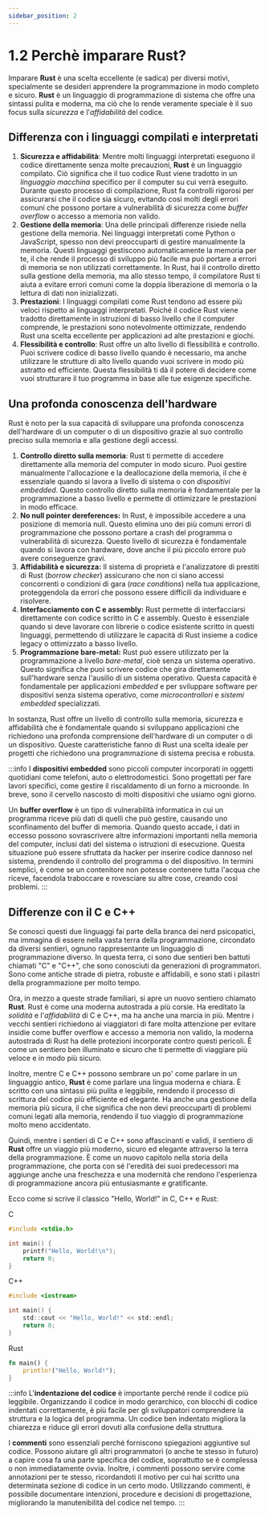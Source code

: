 ```yaml
---
sidebar_position: 2
---
```


# 1.2 Perchè imparare Rust?
Imparare **Rust** è una scelta eccellente (e sadica) per diversi motivi, specialmente se desideri apprendere la programmazione in modo completo e sicuro. **Rust** è un linguaggio di programmazione di sistema che offre una sintassi pulita e moderna, ma ciò che lo rende veramente speciale è il suo focus sulla *sicurezza* e l'*affidabilità* del codice.

## Differenza con i linguaggi compilati e interpretati
 1. **Sicurezza e affidabilità**: Mentre molti linguaggi interpretati eseguono il codice direttamente senza molte precauzioni, **Rust** è un linguaggio compilato. Ciò significa che il tuo codice Rust viene tradotto in un *linguaggio macchina* specifico per il computer su cui verrà eseguito. Durante questo processo di compilazione, Rust fa controlli rigorosi per assicurarsi che il codice sia sicuro, evitando così molti degli errori comuni che possono portare a vulnerabilità di sicurezza come *buffer overflow* o accesso a memoria non valido.
 2. **Gestione della memoria**: Una delle principali differenze risiede nella gestione della memoria. Nei linguaggi interpretati come Python o JavaScript, spesso non devi preoccuparti di gestire manualmente la memoria. Questi linguaggi gestiscono automaticamente la memoria per te, il che rende il processo di sviluppo più facile ma può portare a errori di memoria se non utilizzati correttamente. In Rust, hai il controllo diretto sulla gestione della memoria, ma allo stesso tempo, il compilatore Rust ti aiuta a evitare errori comuni come la doppia liberazione di memoria o la lettura di dati non inizializzati.
 3. **Prestazioni**: I linguaggi compilati come Rust tendono ad essere più veloci rispetto ai linguaggi interpretati. Poiché il codice Rust viene tradotto direttamente in istruzioni di basso livello che il computer comprende, le prestazioni sono notevolmente ottimizzate, rendendo Rust una scelta eccellente per applicazioni ad alte prestazioni e giochi.
 4. **Flessibilità e controllo**: Rust offre un alto livello di flessibilità e controllo. Puoi scrivere codice di basso livello quando è necessario, ma anche utilizzare le strutture di alto livello quando vuoi scrivere in modo più astratto ed efficiente. Questa flessibilità ti dà il potere di decidere come vuoi strutturare il tuo programma in base alle tue esigenze specifiche.

## Una profonda conoscenza dell'hardware
Rust è noto per la sua capacità di sviluppare una profonda conoscenza dell'hardware di un computer o di un dispositivo grazie al suo controllo preciso sulla memoria e alla gestione degli accessi.

 1. **Controllo diretto sulla memoria**: Rust ti permette di accedere direttamente alla memoria del computer in modo sicuro. Puoi gestire manualmente l'allocazione e la deallocazione della memoria, il che è essenziale quando si lavora a livello di sistema o con *dispositivi embedded*. Questo controllo diretto sulla memoria è fondamentale per la programmazione a basso livello e permette di ottimizzare le prestazioni in modo efficace.
 2. **No null pointer dereferences:** In Rust, è impossibile accedere a una posizione di memoria null. Questo elimina uno dei più comuni errori di programmazione che possono portare a crash del programma o vulnerabilità di sicurezza. Questo livello di sicurezza è fondamentale quando si lavora con hardware, dove anche il più piccolo errore può avere conseguenze gravi.
 3. **Affidabilità e sicurezza:** Il sistema di proprietà e l'analizzatore di prestiti di Rust (*borrow checker*) assicurano che non ci siano accessi concorrenti o condizioni di gara (*race conditions*) nella tua applicazione, proteggendola da errori che possono essere difficili da individuare e risolvere.
 4. **Interfacciamento con C e assembly:** Rust permette di interfacciarsi direttamente con codice scritto in C e assembly. Questo è essenziale quando si deve lavorare con librerie o codice esistente scritto in questi linguaggi, permettendo di utilizzare le capacità di Rust insieme a codice legacy o ottimizzato a basso livello.
 5. **Programmazione bare-metal:** Rust può essere utilizzato per la programmazione a livello *bare-metal*, cioè senza un sistema operativo. Questo significa che puoi scrivere codice che gira direttamente sull'hardware senza l'ausilio di un sistema operativo. Questa capacità è fondamentale per applicazioni *embedded* e per sviluppare software per dispositivi senza sistema operativo, come *microcontrollori* e *sistemi embedded* specializzati.

In sostanza, Rust offre un livello di controllo sulla memoria, sicurezza e affidabilità che è fondamentale quando si sviluppano applicazioni che richiedono una profonda comprensione dell'hardware di un computer o di un dispositivo. Queste caratteristiche fanno di Rust una scelta ideale per progetti che richiedono una programmazione di sistema precisa e robusta.

:::info
I **dispositivi embedded** sono piccoli computer incorporati in oggetti quotidiani come telefoni, auto o elettrodomestici. Sono progettati per fare lavori specifici, come gestire il riscaldamento di un forno a microonde. In breve, sono il cervello nascosto di molti dispositivi che usiamo ogni giorno.

Un **buffer overflow** è un tipo di vulnerabilità informatica in cui un programma riceve più dati di quelli che può gestire, causando uno sconfinamento del buffer di memoria. Quando questo accade, i dati in eccesso possono sovrascrivere altre informazioni importanti nella memoria del computer, inclusi dati del sistema o istruzioni di esecuzione. Questa situazione può essere sfruttata da hacker per inserire codice dannoso nel sistema, prendendo il controllo del programma o del dispositivo. In termini semplici, è come se un contenitore non potesse contenere tutta l'acqua che riceve, facendola traboccare e rovesciare su altre cose, creando così problemi.
:::

## Differenze con il C e C++
Se conosci questi due linguaggi fai parte della branca dei nerd psicopatici, ma immagina di essere nella vasta terra della programmazione, circondato da diversi sentieri, ognuno rappresentante un linguaggio di programmazione diverso. In questa terra, ci sono due sentieri ben battuti chiamati "C" e "C++", che sono conosciuti da generazioni di programmatori. Sono come antiche strade di pietra, robuste e affidabili, e sono stati i pilastri della programmazione per molto tempo.

Ora, in mezzo a queste strade familiari, si apre un nuovo sentiero chiamato **Rust**. Rust è come una moderna autostrada a più corsie. Ha ereditato la *solidità* e l'*affidabilità* di C e C++, ma ha anche una marcia in più. Mentre i vecchi sentieri richiedono ai viaggiatori di fare molta attenzione per evitare insidie come buffer overflow e accesso a memoria non valido, la moderna autostrada di Rust ha delle protezioni incorporate contro questi pericoli. È come un sentiero ben illuminato e sicuro che ti permette di viaggiare più veloce e in modo più sicuro.

Inoltre, mentre C e C++ possono sembrare un po' come parlare in un linguaggio antico, **Rust** è come parlare una lingua moderna e chiara. È scritto con una sintassi più pulita e leggibile, rendendo il processo di scrittura del codice più efficiente ed elegante. Ha anche una gestione della memoria più sicura, il che significa che non devi preoccuparti di problemi comuni legati alla memoria, rendendo il tuo viaggio di programmazione molto meno accidentato.

Quindi, mentre i sentieri di C e C++ sono affascinanti e validi, il sentiero di **Rust** offre un viaggio più moderno, sicuro ed elegante attraverso la terra della programmazione. È come un nuovo capitolo nella storia della programmazione, che porta con sé l'eredità dei suoi predecessori ma aggiunge anche una freschezza e una modernità che rendono l'esperienza di programmazione ancora più entusiasmante e gratificante.

Ecco come si scrive il classico "Hello, World!" in C, C++ e Rust:

C
```c
#include <stdio.h>

int main() {
    printf("Hello, World!\n");
    return 0;
}
```

C++
```c
#include <iostream>

int main() {
    std::cout << "Hello, World!" << std::endl;
    return 0;
}
```

Rust
```rust
fn main() {
    println!("Hello, World!");
}
```

:::info
L'**indentazione del codice** è importante perché rende il codice più leggibile. Organizzando il codice in modo gerarchico, con blocchi di codice indentati correttamente, è più facile per gli sviluppatori comprendere la struttura e la logica del programma. Un codice ben indentato migliora la chiarezza e riduce gli errori dovuti alla confusione della struttura.

I **commenti** sono essenziali perché forniscono spiegazioni aggiuntive sul codice. Possono aiutare gli altri programmatori (o anche te stesso in futuro) a capire cosa fa una parte specifica del codice, soprattutto se è complessa o non immediatamente ovvia. Inoltre, i commenti possono servire come annotazioni per te stesso, ricordandoti il motivo per cui hai scritto una determinata sezione di codice in un certo modo. Utilizzando commenti, è possibile documentare intenzioni, procedure e decisioni di progettazione, migliorando la manutenibilità del codice nel tempo.
:::